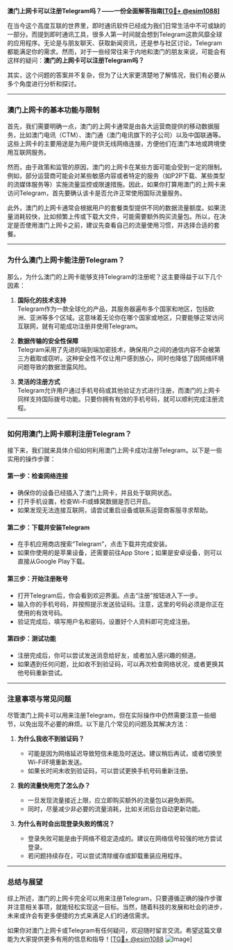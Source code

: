 **澳门上网卡可以注册Telegram吗？——一份全面解答指南[[TG💪+ @esim1088](https://t.me/s/esim1088)]**

在当今这个高度互联的世界里，即时通讯软件已经成为我们日常生活中不可或缺的一部分。而提到即时通讯工具，很多人第一时间就会想到Telegram这款风靡全球的应用程序。无论是与朋友聊天、获取新闻资讯，还是参与社区讨论，Telegram都能满足你的需求。然而，对于一些经常往来于内地和澳门的朋友来说，可能会有这样的疑问：**澳门的上网卡可以注册Telegram吗？**

其实，这个问题的答案并不复杂，但为了让大家更清楚地了解情况，我们有必要从多个角度进行分析和探讨。

---

### **澳门上网卡的基本功能与限制**

首先，我们需要明确一点，澳门的上网卡通常是由各大运营商提供的移动数据服务，比如澳门电讯（CTM）、澳门通（澳门电讯旗下的子公司）以及中国联通等。这些上网卡的主要用途是为用户提供无线网络连接，方便他们在澳门本地或跨境使用互联网服务。

然而，由于政策和监管的原因，澳门的上网卡在某些方面可能会受到一定的限制。例如，部分运营商可能会对某些敏感内容或者特定的服务（如P2P下载、某些类型的流媒体服务等）实施流量监控或限速措施。因此，如果你打算用澳门的上网卡来访问Telegram，首先要确认该卡是否允许正常使用国际流量服务。

此外，澳门的上网卡通常会根据用户的套餐类型提供不同的数据流量额度。如果流量消耗较快，比如频繁上传或下载大文件，可能需要额外购买流量包。所以，在决定是否使用澳门上网卡之前，建议先查看自己的流量使用习惯，并选择合适的套餐。

---

### **为什么澳门上网卡能注册Telegram？**

那么，为什么澳门的上网卡能够支持Telegram的注册呢？这主要得益于以下几个因素：

1. **国际化的技术支持**  
   Telegram作为一款全球化的产品，其服务器遍布多个国家和地区，包括欧洲、亚洲等多个区域。这意味着无论你在哪个国家或地区，只要能够正常访问互联网，就有可能成功注册并使用Telegram。

2. **数据传输的安全性保障**  
   Telegram采用了先进的端到端加密技术，确保用户之间的通信内容不会被第三方截取或窃听。这种安全性不仅让用户感到放心，同时也降低了因网络环境问题导致的数据泄露风险。

3. **灵活的注册方式**  
   Telegram允许用户通过手机号码或其他验证方式进行注册，而澳门的上网卡同样支持国际拨号功能。只要你拥有有效的手机号码，就可以顺利完成注册流程。

---

### **如何用澳门上网卡顺利注册Telegram？**

接下来，我们就来具体介绍如何利用澳门上网卡成功注册Telegram。以下是一些实用的操作步骤：

#### **第一步：检查网络连接**
- 确保你的设备已经插入了澳门上网卡，并且处于联网状态。
- 打开手机设置，检查Wi-Fi或蜂窝数据是否已开启。
- 如果发现无法连接互联网，请尝试重启设备或联系运营商客服寻求帮助。

#### **第二步：下载并安装Telegram**
- 在手机应用商店搜索“Telegram”，点击下载并完成安装。
- 如果你使用的是苹果设备，还需要前往App Store；如果是安卓设备，则可以直接从Google Play下载。

#### **第三步：开始注册账号**
- 打开Telegram后，你会看到欢迎界面。点击“注册”按钮进入下一步。
- 输入你的手机号码，并按照提示发送验证码。注意，这里的号码必须是你正在使用的有效号码。
- 验证完成后，填写用户名和密码，设置好个人资料即可完成注册。

#### **第四步：测试功能**
- 注册完成后，你可以尝试发送消息给好友，或者加入感兴趣的频道。
- 如果遇到任何问题，比如收不到验证码，可以再次检查网络状况，或者更换其他号码重新尝试。

---

### **注意事项与常见问题**

尽管澳门上网卡可以用来注册Telegram，但在实际操作中仍然需要注意一些细节，以免出现不必要的麻烦。以下是几个常见的问题及其解决方法：

1. **为什么我收不到验证码？**
   - 可能是因为网络延迟导致短信未能及时送达。建议稍后再试，或者切换至Wi-Fi环境重新发送。
   - 如果长时间未收到验证码，可以尝试更换手机号码重新注册。

2. **我的流量快用完了怎么办？**
   - 一旦发现流量接近上限，应立即购买额外的流量包以避免断网。
   - 同时，尽量减少非必要的流量消耗，比如关闭后台自动更新功能。

3. **为什么有时会出现登录失败的情况？**
   - 登录失败可能是由于网络不稳定造成的。建议在网络信号较强的地方尝试登录。
   - 若问题持续存在，可以尝试清除缓存或卸载重装应用程序。

---

### **总结与展望**

综上所述，澳门的上网卡完全可以用来注册Telegram，只要遵循正确的操作步骤并注意相关事项，就能轻松实现这一目标。当然，随着科技的发展和社会的进步，未来或许会有更多便捷的方式来满足人们的通信需求。

如果你对澳门上网卡或Telegram有任何疑问，欢迎随时留言交流。希望这篇文章能为大家提供更多有用的信息和指导！[[TG💪+ @esim1088](https://t.me/s/esim1088) ![Image](https://i.postimg.cc/4NQfJmqS/Snipaste-2025-05-13-00-14-12.png)]